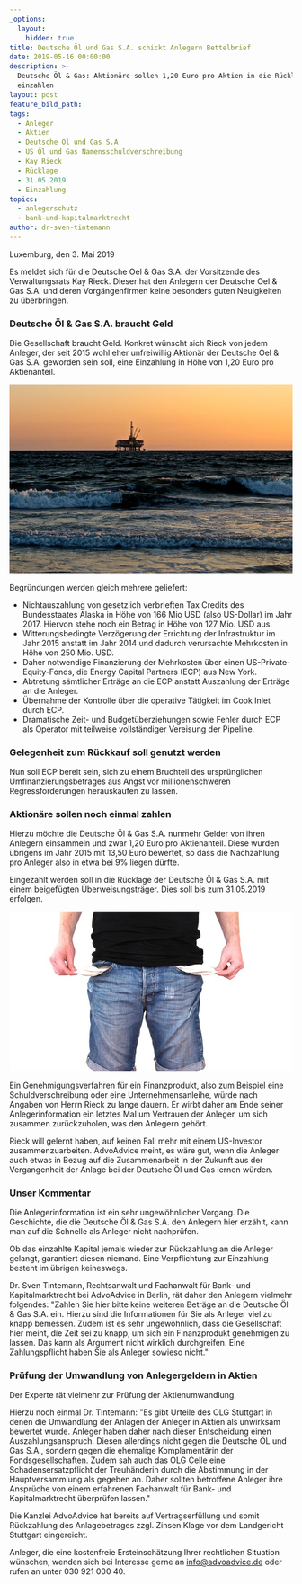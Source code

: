 ```yaml
---
_options:
  layout:
    hidden: true
title: Deutsche Öl und Gas S.A. schickt Anlegern Bettelbrief
date: 2019-05-16 00:00:00
description: >-
  Deutsche Öl & Gas: Aktionäre sollen 1,20 Euro pro Aktien in die Rücklage
  einzahlen
layout: post
feature_bild_path:
tags:
  - Anleger
  - Aktien
  - Deutsche Öl und Gas S.A.
  - US Öl und Gas Namensschuldverschreibung
  - Kay Rieck
  - Rücklage
  - 31.05.2019
  - Einzahlung
topics:
  - anlegerschutz
  - bank-und-kapitalmarktrecht
author: dr-sven-tintemann
---
```


Luxemburg, den 3. Mai 2019

Es meldet sich f&uuml;r die Deutsche Oel & Gas S.A. der Vorsitzende des Verwaltungsrats Kay Rieck. Dieser hat den Anlegern der Deutsche Oel & Gas S.A. und deren Vorg&auml;ngenfirmen keine besonders guten Neuigkeiten zu &uuml;berbringen.

### Deutsche &Ouml;l & Gas S.A. braucht Geld

Die Gesellschaft braucht Geld. Konkret w&uuml;nscht sich Rieck von jedem Anleger, der seit 2015 wohl eher unfreiwillig Aktion&auml;r der Deutsche Oel & Gas S.A. geworden sein soll, eine Einzahlung in H&ouml;he von 1,20 Euro pro Aktienanteil.

![Bohrinsel - Foto Pixabay](/uploads/oil-rig-2191711-640.jpg "Sunset auf Bohrinsel?")

Begr&uuml;ndungen werden gleich mehrere geliefert:

* Nichtauszahlung von gesetzlich verbrieften Tax Credits des Bundesstaates Alaska in H&ouml;he von 166 Mio USD (also US-Dollar) im Jahr 2017. Hiervon stehe noch ein Betrag in H&ouml;he von 127 Mio. USD aus.
* Witterungsbedingte Verz&ouml;gerung der Errichtung der Infrastruktur im Jahr 2015 anstatt im Jahr 2014 und dadurch verursachte Mehrkosten in H&ouml;he von 250 Mio. USD.
* Daher notwendige Finanzierung der Mehrkosten &uuml;ber einen US-Private-Equity-Fonds, die Energy Capital Partners (ECP) aus New York.
* Abtretung s&auml;mtlicher Ertr&auml;ge an die ECP anstatt Auszahlung der Ertr&auml;ge an die Anleger.
* &Uuml;bernahme der Kontrolle &uuml;ber die operative T&auml;tigkeit im Cook Inlet durch ECP.
* Dramatische Zeit- und Budget&uuml;berziehungen sowie Fehler durch ECP als Operator mit teilweise vollst&auml;ndiger Vereisung der Pipeline.

### Gelegenheit zum R&uuml;ckkauf soll genutzt werden

Nun soll ECP bereit sein, sich zu einem Bruchteil des urspr&uuml;nglichen Umfinanzierungsbetrages aus Angst vor millionenschweren Regressforderungen herauskaufen zu lassen.

### Aktion&auml;re sollen noch einmal zahlen

Hierzu m&ouml;chte die Deutsche &Ouml;l & Gas S.A. nunmehr Gelder von ihren Anlegern einsammeln und zwar 1,20 Euro pro Aktienanteil. Diese wurden &uuml;brigens im Jahr 2015 mit 13,50 Euro bewertet, so dass die Nachzahlung pro Anleger also in etwa bei 9% liegen d&uuml;rfte.

Eingezahlt werden soll in die R&uuml;cklage der Deutsche &Ouml;l & Gas S.A. mit einem beigef&uuml;gten &Uuml;berweisungstr&auml;ger. Dies soll bis zum 31.05.2019 erfolgen.

![Taschen leer - Foto Pixabay](/uploads/no-money-2070384-640-6.jpg "DOGSA wirbt um Einzahlung in Rücklage")

Ein Genehmigungsverfahren f&uuml;r ein Finanzprodukt, also zum Beispiel eine Schuldverschreibung oder eine Unternehmensanleihe, w&uuml;rde nach Angaben von Herrn Rieck zu lange dauern. Er wirbt daher am Ende seiner Anlegerinformation ein letztes Mal um Vertrauen der Anleger, um sich zusammen zur&uuml;ckzuholen, was den Anlegern geh&ouml;rt.

Rieck will gelernt haben, auf keinen Fall mehr mit einem US-Investor zusammenzuarbeiten. AdvoAdvice meint, es w&auml;re gut, wenn die Anleger auch etwas in Bezug auf die Zusammenarbeit in der Zukunft aus der Vergangenheit der Anlage bei der Deutsche &Ouml;l und Gas lernen w&uuml;rden.

### Unser Kommentar

Die Anlegerinformation ist ein sehr ungew&ouml;hnlicher Vorgang. Die Geschichte, die die Deutsche &Ouml;l & Gas S.A. den Anlegern hier erz&auml;hlt, kann man auf die Schnelle als Anleger nicht nachpr&uuml;fen.

Ob das einzahlte Kapital jemals wieder zur R&uuml;ckzahlung an die Anleger gelangt, garantiert diesen niemand. Eine Verpflichtung zur Einzahlung besteht im &uuml;brigen keineswegs.

Dr. Sven Tintemann, Rechtsanwalt und Fachanwalt f&uuml;r Bank- und Kapitalmarktrecht bei AdvoAdvice in Berlin, r&auml;t daher den Anlegern vielmehr folgendes: "Zahlen Sie hier bitte keine weiteren Betr&auml;ge an die Deutsche &Ouml;l & Gas S.A. ein. Hierzu sind die Informationen f&uuml;r Sie als Anleger viel zu knapp bemessen. Zudem ist es sehr ungew&ouml;hnlich, dass die Gesellschaft hier meint, die Zeit sei zu knapp, um sich ein Finanzprodukt genehmigen zu lassen. Das kann als Argument nicht wirklich durchgreifen. Eine Zahlungspflicht haben Sie als Anleger sowieso nicht."

### Pr&uuml;fung der Umwandlung von Anlegergeldern in Aktien

Der Experte r&auml;t vielmehr zur Pr&uuml;fung der Aktienumwandlung.

Hierzu noch einmal Dr. Tintemann: "Es gibt Urteile des OLG Stuttgart in denen die Umwandlung der Anlagen der Anleger in Aktien als unwirksam bewertet wurde. Anleger haben daher nach dieser Entscheidung einen Auszahlungsanspruch. Diesen allerdings nicht gegen die Deutsche &Ouml;L und Gas S.A., sondern gegen die ehemalige Komplament&auml;rin der Fondsgesellschaften. Zudem sah auch das OLG Celle eine Schadensersatzpflicht der Treuh&auml;nderin durch die Abstimmung in der Hauptversammlung als gegeben an. Daher sollten betroffene Anleger ihre Anspr&uuml;che von einem erfahrenen Fachanwalt f&uuml;r Bank- und Kapitalmarktrecht &uuml;berpr&uuml;fen lassen."

Die Kanzlei AdvoAdvice hat bereits auf Vertragserf&uuml;llung und somit R&uuml;ckzahlung des Anlagebetrages zzgl. Zinsen Klage vor dem Landgericht Stuttgart eingereicht.

Anleger, die eine kostenfreie Ersteinsch&auml;tzung Ihrer rechtlichen Situation w&uuml;nschen, wenden sich bei Interesse gerne an info@advoadvice.de oder rufen an unter 030 921 000 40.